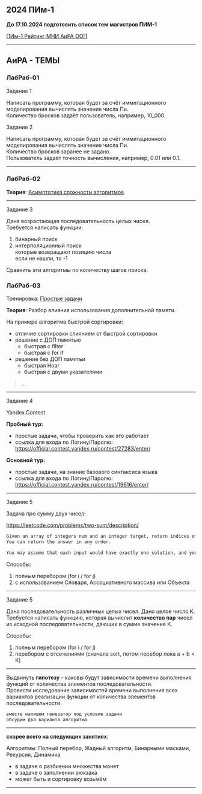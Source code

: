 ## 2024 ПИм-1  

**До 17.10.2024 подготовить список тем магистров ПИМ-1**  

[ПИм-1 Рейтинг МНИ АиРА ООП](https://docs.google.com/spreadsheets/d/1gMK0nFhB6ZpfyqhVujECzQW7u60EAnWBIJrpP54ZFZU/edit?usp=sharing)  

---  

## АиРА - ТЕМЫ  

### ЛабРаб-01  

Задание 1  

Написать программу, которая будет за счёт иммитационного моделирования вычислять значение числа Пи.  
Количество бросков задаёт пользователь, например, 10_000.  

Задание 2  

Написать программу, которая будет за счёт иммитационного моделирования вычислять значение числа Пи.  
Количество бросков заранее не задано.  
Пользователь задаёт точность вычисления, например, 0.01 или 0.1.  

---  

### ЛабРаб-02  

**Теория**: [Асимптотика сложности алгоритмов](https://colab.research.google.com/drive/1Cwn_ZQjUEmln24_cfNLlTJ9AF8bZ0OOX?usp=sharing).  

---  

Задание 3

Дана возрастающая последовательность целых чисел.  
Требуется написать функции:  
1) бинарный поиск  
2) интерполяционный поиск  
которые возвращают позицию числа  
если не нашли, то -1  

Сравнить эти алгоритмы по количеству шагов поиска.  

### ЛабРаб-03

Тренировка: [Простые задачи](https://stepik.org/lesson/1103117/)  

**Теория**: Разбор влияния использования дополнительной памяти.  

На примере алгоритма быстрой сортировки:  
- отличие сортировки слиянием от быстрой сортировки  
- решение с ДОП памятью  
  - быстрая с filter  
  - быстрая с for if
- решение без ДОП памятьи  
  - быстрая Hoar  
  - быстрая с двумя указателями  

> ...

---  

Задание 4  

Yandex.Contest  


**Пробный тур:**  

- простые задачи, чтобы проверить как это работает  
- ссылка для входа по Логину/Паролю: https://official.contest.yandex.ru/contest/27283/enter/  

**Основной тур:**  

- простые задачи, на знание базового синтаксиса языка  
- ссылка для входа по Логину/Паролю: https://official.contest.yandex.ru/contest/19616/enter/  

---  

Задание 5  

Задача про сумму двух чисел:  

https://leetcode.com/problems/two-sum/description/

```txt
Given an array of integers num and an integer target, return indices of the two numbers such that they add up to target.  
You can return the answer in any order.  

You may assume that each input would have exactly one solution, and you may not use the same element twice.

```

Способы:  
1) полным перебором (for i / for j)  
2) с использованием Словаря, Ассоциативного массива или Объекта  

---  

Задание 5  

Дана последовательность различных целых чисел. Дано целое число K.  
Требуется написать функцию, которая вычислит **количество пар** чисел из исходной последовательности, дающих в сумме значение K.  

Способы:  
1) полным перебором (for i / for j)  
2) перебором с отсечениями (сначала sort, потом перебор пока a + b < K)  

---  

Выдвинуть **гипотезу** - каковы будут зависимости времени выполнения функций от количества элементов последовательности.  
Провести исследование зависимостей времени выполнения всех вариантов реализации функции от количества элементов последовательности.  

```txt
вместе напишем генератор под условие задачи  
обсудим два варианта алгоритма
```

---  

**скорее всего на следующих занятиях**:  

Алгоритмы: Полный перебор, Жадный алгоритм, Бинарными масками, Рекурсия, Динамика  

- в задаче о разбиении множества монет  
- в задаче о заполнении рюкзака  
- может быть и сортировку возьмём  

---  
